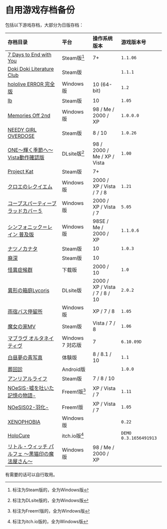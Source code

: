 # 自用游戏存档备份

包括以下游戏存档，大部分为日版存档：

| 存档目录 | 平台 | 操作系统版本 | 游戏版本号 |
| :---------------------- | :------ | :---- | :------ |
| [7 Days to End with You](7%20Days%20to%20End%20with%20You) | Steam版[^1] | 7+ | `1.1.06` |
| [Doki Doki Literature Club](DDLC-1454445547) | Steam版 | | `1.1.1` |
| [hololive ERROR 完全版](hololive%20ERROR) | Windows版 | 10 (64-bit) | `1.2` |
| [Ib](Ib) | Steam版 | 10 | `1.05` |
| [Memories Off 2nd](MemoOff2nd) | Windows版 | 98 / Me / 2000 / XP | `1.0.0.0` |
| [NEEDY GIRL OVERDOSE](NEEDY%20GIRL%20OVERDOSE) | Steam版 | 8 / 10 | `1.0.26` |
| [ONE～輝く季節へ～ Vista動作確認版](ONE_FV) | DLsite版[^2] | 98 / 2000 / Me / XP / Vista | `1.00` |
| [Project Kat](ProjectKat) | Steam版 | 7+ | | 
| [クロエのレクイエム](cloe) | Windows版 | 2000 / XP / Vista / 7 / 8 | `1.21` |
| [コープスパーティーブラッドカバー５](CorpsePartyBC_5) | Windows版 | 2000 / XP / Vista / 7 | `5.05` |
| [シンフォニック＝レイン 普及版](SRVE) | Windows版 | 98SE / Me / 2000 / XP | `1.1.0.6` |
| [ナツノカナタ](natsuno-kanata) | Steam版 | 10 | `1.0.3` |
| [廃深](haishin) | Steam版 | 10 |  |
| [怪異症候群](%E6%80%AA%E7%95%B0%E7%97%87%E5%80%99%E7%BE%A4) | 下载版 | 2000 / 10 | `1.0` |
| [異形の箱庭Lycoris](%E7%95%B0%E5%BD%A2%E3%81%AE%E7%AE%B1%E5%BA%AD%E3%80%80%E3%80%80Lycoris.2.0.2) | DLsite版 | 2000 / XP / Vista / 7 / 8 / 10 | `2.0.2` |
| [雨宿バス停留所](abt) | Windows版 | XP / 7 / 8 | `1.05` |
| [魔女の家MV](%E9%AD%94%E5%A5%B3%E3%81%AE%E5%AE%B6MV) | Steam版 | Vista / 7 / 8 | `1.06` |
| [マブラヴ オルタネイティヴ](%E3%83%9E%E3%83%96%E3%83%A9%E3%83%B4%E3%82%AA%E3%83%AB%E3%82%BF%E3%83%8D%E3%82%A4%E3%83%86%E3%82%A3%E3%83%B4Latest) | Windows 7 対応版 | 7 | `6.10.09D` |
| [白昼夢の青写真](%E7%99%BD%E6%98%BC%E5%A4%A2%E3%81%AE%E9%9D%92%E5%86%99%E7%9C%9F%E3%80%80%E4%BD%93%E9%A8%93%E7%89%88) | 体験版 | 8 / 8.1 / 10 | `1.1` |
| [葬回診](com.uniteatsushi.sokaishin) | Android版 |  | `1.0.0` |
| [アンリアルライフ](./) | Steam版 |  7 / 8 / 10 |  |
| [NOeSIS-嘘を吐いた記憶の物語-](Noesis01) | Freem!版[^4] | XP / Vista / 7 | `1.11` |
| [NOeSIS02-羽化-](Noesis02) | Freem!版 | XP / Vista / 7 | `1.05` |
| [XENOPHOBIA](Xeno%2B) | Windows版 |  | `0.22` |
| [HoloCure](HoloCure) | itch.io版[^3] |  | `DEMO 0.3.1656491913` |
| [リトル・ウィッチ パルフェ 〜黒猫印の魔法屋さん〜](./) | Windows版 | 98 / Me / 2000 / XP | |


有需要的话可以自行取用。

[^1]: 标注为Steam版的，全为Windows版
[^2]: 标注为DLsite版的，全为Windows版
[^3]: 标注为itch.io版的，全为Windows版
[^4]: 标注为Freem!版的，全为Windows版
